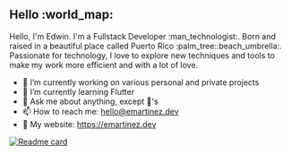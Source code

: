 <h2>Hello :world_map:</h2>

<p>Hello, I'm Edwin. I'm a Fullstack Developer :man_technologist:. Born and raised in a beautiful place called Puerto Rico :palm_tree::beach_umbrella:. Passionate for technology, I love to explore new techniques and tools to make my work more efficient and with a lot of love.</p>

- 🔭 I’m currently working on various personal and private projects
- 🌱 I’m currently learning Flutter
- 💬 Ask me about anything, except :unicorn:'s
- 📫 How to reach me: hello@emartinez.dev
- :link: My website: https://emartinez.dev

[![Readme card](https://github-readme-stats.vercel.app/api?username=emartinez06&show_icons=true)](https://github.com/anuraghazra/github-readme-stats)
